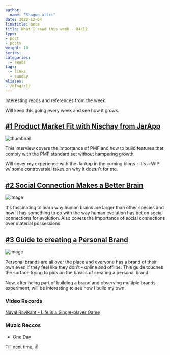 ```yaml
---
author:
  name: "Shagun attri"
date: 2022-12-04
linktitle: beta
title: What I read this week - 04/12
type:
- post
- posts
weight: 10
series:
categories:
  - reads
tags:
  - links
  - sunday
aliases:
- /blog/r1/
---
```


Interesting reads and references from the week

Will keep this going every week and see how it grows.

## [#1 Product Market Fit with Nischay from JarApp](https://www.linkedin.com/pulse/pmf-convo-4-nishchay-jar-sajith-pai/)

![thumbnail](https://media-exp1.licdn.com/dms/image/D4D12AQG0prdLVWQh9g/article-cover_image-shrink_720_1280/0/1670069921859?e=1675900800&v=beta&t=lJctcSUn31lUkX4wIp50kQizbUeioa0KQwzqJCc-5IE)

This interview covers the importance of PMF and how to build features that comply with the PMF standard set without hampering growth.

Will cover my experience with the JarApp in the coming blogs - it's a WIP w/ some controversial takes on why it doesn't for me.

## [#2 Social Connection Makes a Better Brain](https://www.theatlantic.com/health/archive/2013/10/social-connection-makes-a-better-brain/280934/)

![image](https://user-images.githubusercontent.com/29366864/205486149-1b997fc3-be7c-44e9-8ba2-761693edb607.png)

It's fascinating to learn why human brains are larger than other species and how it has something to do with the way human evolution has bet on social connections for evolution. Also covers the importance of social connections over material possessions.

## [#3 Guide to creating a Personal Brand](https://medium.com/digital-marketing-lab/the-ultimate-guide-to-creating-a-personal-brand-in-2021-dfee8fb0666a)
![image](https://miro.medium.com/max/720/1*Jy5xTvFZB41VQs22arUFSA.webp)

Personal brands are all over the place and everyone has a brand of their own even if they feel like they don't - online and offline. This guide touches the surface trying to pick on the basics of creating a personal brand.

Now, after being part of building a brand and observing multiple brands experiment, will be interesting to see how I build my own.

### Video Records

[Naval Ravikant - Life is a Single-player Game](https://youtu.be/CtvZrJYputI)

### Muzic Reccos

- [One Day](https://open.spotify.com/track/7pja9TjeOmwJ77DpK8QbIX?si=f773aeb2cadc4a5a)

Till next time,
✌️